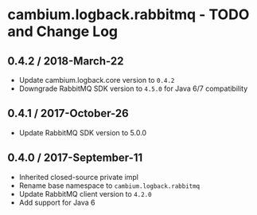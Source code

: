 # cambium.logback.rabbitmq - TODO and Change Log

## 0.4.2 / 2018-March-22

- Update cambium.logback.core version to `0.4.2`
- Downgrade RabbitMQ SDK version to `4.5.0` for Java 6/7 compatibility


## 0.4.1 / 2017-October-26

- Update RabbitMQ SDK version to 5.0.0


## 0.4.0 / 2017-September-11

- Inherited closed-source private impl
- Rename base namespace to `cambium.logback.rabbitmq`
- Update RabbitMQ client version to `4.2.0`
- Add support for Java 6
